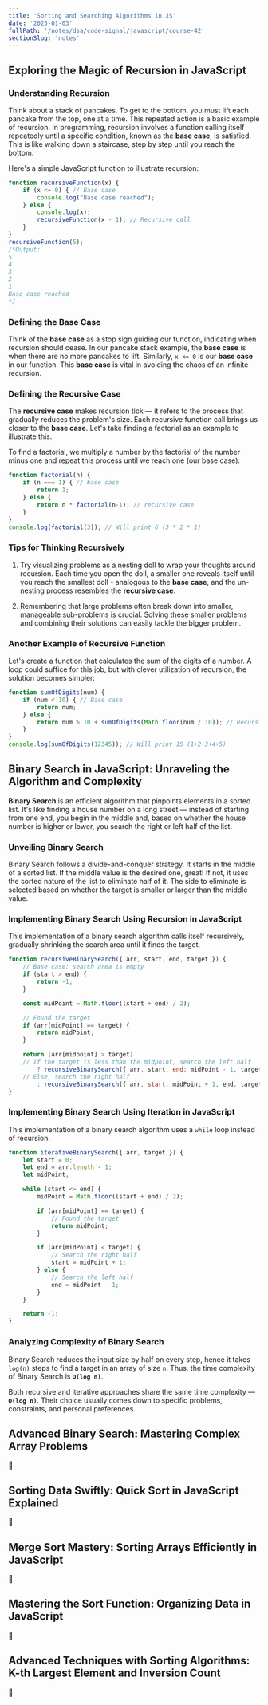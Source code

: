 ```yaml
---
title: 'Sorting and Searching Algorithms in JS'
date: '2025-01-03'
fullPath: '/notes/dsa/code-signal/javascript/course-42'
sectionSlug: 'notes'
---
```


## Exploring the Magic of Recursion in JavaScript

### Understanding Recursion

Think about a stack of pancakes. To get to the bottom, you must lift each pancake from the top, one at a time. This repeated action is a basic example of recursion. In programming, recursion involves a function calling itself repeatedly until a specific condition, known as the **base case**, is satisfied. This is like walking down a staircase, step by step until you reach the bottom.

Here's a simple JavaScript function to illustrate recursion:

```js
function recursiveFunction(x) {
    if (x <= 0) { // Base case
        console.log("Base case reached");
    } else {
        console.log(x);
        recursiveFunction(x - 1); // Recursive call
    }
}
recursiveFunction(5);
/*Output:
5
4
3
2
1
Base case reached
*/
```

### Defining the Base Case

Think of the **base case** as a stop sign guiding our function, indicating when recursion should cease. In our pancake stack example, the **base case** is when there are no more pancakes to lift. Similarly, `x <= 0` is our **base case** in our function. This **base case** is vital in avoiding the chaos of an infinite recursion.

### Defining the Recursive Case

The **recursive case** makes recursion tick — it refers to the process that gradually reduces the problem's size. Each recursive function call brings us closer to the **base case**. Let's take finding a factorial as an example to illustrate this.

To find a factorial, we multiply a number by the factorial of the number minus one and repeat this process until we reach one (our base case):

```js
function factorial(n) {
    if (n === 1) { // base case
        return 1;
    } else {
        return n * factorial(n-1); // recursive case
    }
}
console.log(factorial(3)); // Will print 6 (3 * 2 * 1)
```

### Tips for Thinking Recursively

1. Try visualizing problems as a nesting doll to wrap your thoughts around recursion. Each time you open the doll, a smaller one reveals itself until you reach the smallest doll - analogous to the **base case**, and the un-nesting process resembles the **recursive case**.

2. Remembering that large problems often break down into smaller, manageable sub-problems is crucial. Solving these smaller problems and combining their solutions can easily tackle the bigger problem.

### Another Example of Recursive Function

Let's create a function that calculates the sum of the digits of a number. A loop could suffice for this job, but with clever utilization of recursion, the solution becomes simpler:

```js
function sumOfDigits(num) {
    if (num < 10) { // Base case
        return num;
    } else {
        return num % 10 + sumOfDigits(Math.floor(num / 10)); // Recursive case
    }
}
console.log(sumOfDigits(12345)); // Will print 15 (1+2+3+4+5)
```

## Binary Search in JavaScript: Unraveling the Algorithm and Complexity

**Binary Search** is an efficient algorithm that pinpoints elements in a sorted list. It's like finding a house number on a long street — instead of starting from one end, you begin in the middle and, based on whether the house number is higher or lower, you search the right or left half of the list.

### Unveiling Binary Search

Binary Search follows a divide-and-conquer strategy. It starts in the middle of a sorted list. If the middle value is the desired one, great! If not, it uses the sorted nature of the list to eliminate half of it. The side to eliminate is selected based on whether the target is smaller or larger than the middle value.

### Implementing Binary Search Using Recursion in JavaScript

This implementation of a binary search algorithm calls itself recursively, gradually shrinking the search area until it finds the target.

```js
function recursiveBinarySearch({ arr, start, end, target }) {
    // Base case: search area is empty
    if (start > end) {
        return -1;
    }

    const midPoint = Math.floor((start + end) / 2);

    // Found the target
    if (arr[midPoint] == target) {
        return midPoint;
    }

    return (arr[midpoint] > target)
    // If the target is less than the midpoint, search the left half
        ? recursiveBinarySearch({ arr, start, end: midPoint - 1, target })
    // Else, search the right half
        : recursiveBinarySearch({ arr, start: midPoint + 1, end, target });
}
```

### Implementing Binary Search Using Iteration in JavaScript

This implementation of a binary search algorithm uses a `while` loop instead of recursion.

```js
function iterativeBinarySearch({ arr, target }) {
    let start = 0;
    let end = arr.length - 1;
    let midPoint;

    while (start <= end) {
        midPoint = Math.floor((start + end) / 2);

        if (arr[midPoint] == target) {
            // Found the target
            return midPoint;
        }

        if (arr[midPoint] < target) {
            // Search the right half
            start = midPoint + 1;
        } else {
            // Search the left half
            end = midPoint - 1;
        }
    }

    return -1;
}
```

### Analyzing Complexity of Binary Search

Binary Search reduces the input size by half on every step, hence it takes `log(n)` steps to find a target in an array of size `n`. Thus, the time complexity of Binary Search is **`O(log n)`**.

Both recursive and iterative approaches share the same time complexity — **`O(log n)`**. Their choice usually comes down to specific problems, constraints, and personal preferences.

## Advanced Binary Search: Mastering Complex Array Problems

🚧

## Sorting Data Swiftly: Quick Sort in JavaScript Explained

🚧

## Merge Sort Mastery: Sorting Arrays Efficiently in JavaScript

🚧

## Mastering the Sort Function: Organizing Data in JavaScript

🚧

## Advanced Techniques with Sorting Algorithms: K-th Largest Element and Inversion Count

🚧
